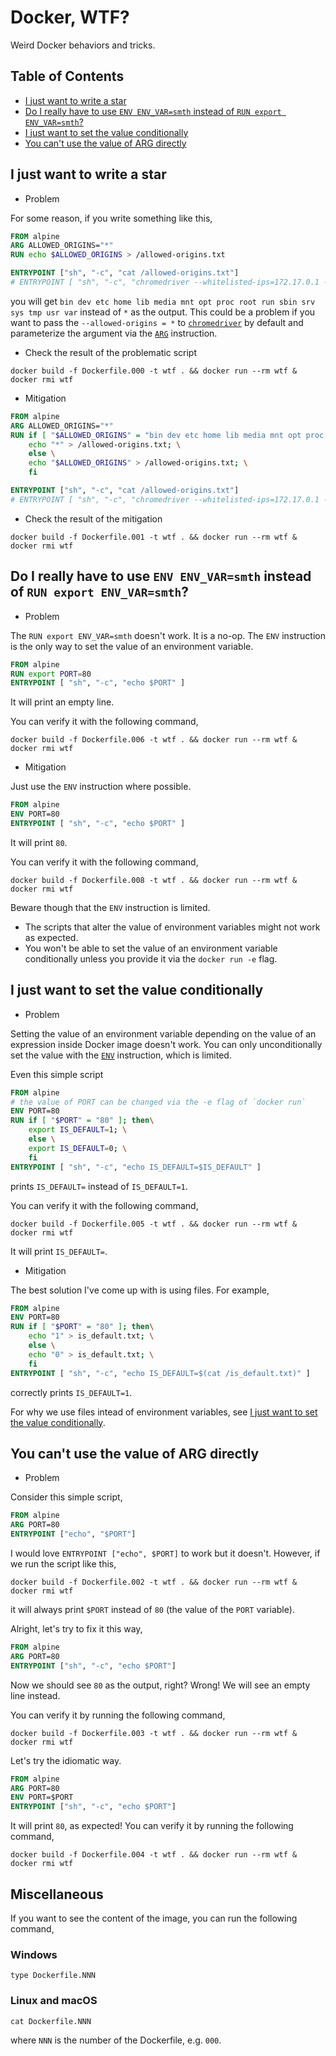 # Docker, WTF?

Weird Docker behaviors and tricks.

## Table of Contents

* [I just want to write a star](#i-just-want-to-write-a-star)
* [Do I really have to use `ENV ENV_VAR=smth` instead of `RUN export ENV_VAR=smth`?](#do-i-really-have-to-use-env-env_varsmth-instead-of-run-export-env_varsmth)
* [I just want to set the value conditionally](#i-just-want-to-set-the-value-conditionally)
* [You can't use the value of ARG directly](#you-cant-use-the-value-of-arg-directly)

## I just want to write a star

* Problem

For some reason, if you write something like this,

```Dockerfile
FROM alpine
ARG ALLOWED_ORIGINS="*"
RUN echo $ALLOWED_ORIGINS > /allowed-origins.txt

ENTRYPOINT ["sh", "-c", "cat /allowed-origins.txt"]
# ENTRYPOINT [ "sh", "-c", "chromedriver --whitelisted-ips=172.17.0.1 --allowed-origins=*" ]
```

you will get `bin dev etc home lib media mnt opt proc root run sbin srv sys tmp usr var` instead of `*` as the output. This could be a problem if you want to pass the `--allowed-origins = *` to [`chromedriver`](https://chromedriver.chromium.org/) by default and parameterize the argument via the [`ARG`](https://docs.docker.com/engine/reference/builder/#arg) instruction.

* Check the result of the problematic script

```console
docker build -f Dockerfile.000 -t wtf . && docker run --rm wtf & docker rmi wtf
```

* Mitigation

```Dockerfile
FROM alpine
ARG ALLOWED_ORIGINS="*"
RUN if [ "$ALLOWED_ORIGINS" = "bin dev etc home lib media mnt opt proc root run sbin srv sys tmp usr var" ]; then \
    echo "*" > /allowed-origins.txt; \
    else \
    echo "$ALLOWED_ORIGINS" > /allowed-origins.txt; \
    fi

ENTRYPOINT ["sh", "-c", "cat /allowed-origins.txt"]
# ENTRYPOINT [ "sh", "-c", "chromedriver --whitelisted-ips=172.17.0.1 --allowed-origins=*" ]
```

* Check the result of the mitigation

```console
docker build -f Dockerfile.001 -t wtf . && docker run --rm wtf & docker rmi wtf
```

## Do I really have to use `ENV ENV_VAR=smth` instead of `RUN export ENV_VAR=smth`?

* Problem

The `RUN export ENV_VAR=smth` doesn't work. It is a no-op. The `ENV` instruction is the only way to set the value of an environment variable.

```Dockerfile
FROM alpine
RUN export PORT=80
ENTRYPOINT [ "sh", "-c", "echo $PORT" ]
```

It will print an empty line.

You can verify it with the following command,

```console
docker build -f Dockerfile.006 -t wtf . && docker run --rm wtf & docker rmi wtf
```

* Mitigation

Just use the `ENV` instruction where possible.

```Dockerfile
FROM alpine
ENV PORT=80
ENTRYPOINT [ "sh", "-c", "echo $PORT" ]
```

It will print `80`.

You can verify it with the following command,

```console
docker build -f Dockerfile.008 -t wtf . && docker run --rm wtf & docker rmi wtf
```

Beware though that the `ENV` instruction is limited.

* The scripts that alter the value of environment variables might not work as expected.
* You won't be able to set the value of an environment variable conditionally unless you provide it via the `docker run -e` flag.

## I just want to set the value conditionally

* Problem

Setting the value of an environment variable depending on the value of an expression inside Docker image doesn't work. You can only unconditionally set the value with the [`ENV`](https://docs.docker.com/engine/reference/builder/#env) instruction, which is limited.

Even this simple script

```Dockerfile
FROM alpine
# the value of PORT can be changed via the -e flag of `docker run`
ENV PORT=80
RUN if [ "$PORT" = "80" ]; then\
    export IS_DEFAULT=1; \
    else \
    export IS_DEFAULT=0; \
    fi
ENTRYPOINT [ "sh", "-c", "echo IS_DEFAULT=$IS_DEFAULT" ]
```

prints `IS_DEFAULT=` instead of `IS_DEFAULT=1`.

You can verify it with the following command,

```console
docker build -f Dockerfile.005 -t wtf . && docker run --rm wtf & docker rmi wtf
```

It will print `IS_DEFAULT=`.

* Mitigation

The best solution I've come up with is using files. For example,

```Dockerfile
FROM alpine
ENV PORT=80
RUN if [ "$PORT" = "80" ]; then\
    echo "1" > is_default.txt; \
    else \
    echo "0" > is_default.txt; \
    fi
ENTRYPOINT [ "sh", "-c", "echo IS_DEFAULT=$(cat /is_default.txt)" ]
```

correctly prints `IS_DEFAULT=1`.

For why we use files intead of environment variables, see [I just want to set the value conditionally](#i-just-want-to-set-the-value-conditionally).

## You can't use the value of ARG directly

* Problem

Consider this simple script,

```Dockerfile
FROM alpine
ARG PORT=80
ENTRYPOINT ["echo", "$PORT"]
```

I would love `ENTRYPOINT ["echo", $PORT]` to work but it doesn't. However, if we run the script like this,

```console
docker build -f Dockerfile.002 -t wtf . && docker run --rm wtf & docker rmi wtf
```

it will always print `$PORT` instead of `80` (the value of the `PORT` variable).

Alright, let's try to fix it this way,

```Dockerfile
FROM alpine
ARG PORT=80
ENTRYPOINT ["sh", "-c", "echo $PORT"]
```

Now we should see `80` as the output, right? Wrong! We will see an empty line instead.

You can verify it by running the following command,

```console
docker build -f Dockerfile.003 -t wtf . && docker run --rm wtf & docker rmi wtf
```

Let's try the idiomatic way.

```Dockerfile
FROM alpine
ARG PORT=80
ENV PORT=$PORT
ENTRYPOINT ["sh", "-c", "echo $PORT"]
```

It will print `80`, as expected! You can verify it by running the following command,

```console
docker build -f Dockerfile.004 -t wtf . && docker run --rm wtf & docker rmi wtf
```

## Miscellaneous

If you want to see the content of the image, you can run the following command,

### Windows

```console
type Dockerfile.NNN
```

### Linux and macOS

```console
cat Dockerfile.NNN
```

where `NNN` is the number of the Dockerfile, e.g. `000`.
